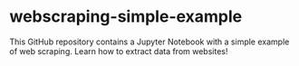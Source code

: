 # webscraping-simple-example
 This GitHub repository contains a Jupyter Notebook with a simple example of web scraping. Learn how to extract data from websites!
